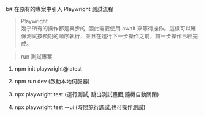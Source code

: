 b# 在原有的專案中引入 Playwright 測試流程


>Playwright </br>
幾乎所有的操作都是異步的, 因此需要使用 await 來等待操作。這樣可以確保測試按預期的順序執行，並且在進行下一步操作之前，前一步操作已經完成。

> run 測試專案
1. npm init playwright@latest

2. npm run dev (啟動本地伺服器)

<!-- (擇一) -->
3. npx playwright test (運行測試, 跳出測試畫面,隨機自動關閉)

3. npx playwright test --ui (時間旅行調試,也可操作測試)



